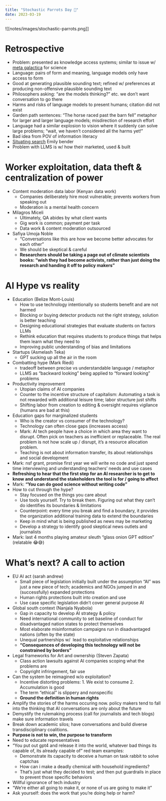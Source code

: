 ```yaml
---
title: "Stochastic Parrots Day 🦜"
date: 2023-03-19
---
```

![[notes/images/stochastic-parrots.png]]

# Retrospective
- Problem: presented as knowledge access systems; similar to issue w/ [meta galactica](https://www.technologyreview.com/2022/11/18/1063487/meta-large-language-model-ai-only-survived-three-days-gpt-3-science/) for science
- Language: pairs of form and meaning, language models only have access to form
- Good at generating plausible sounding text; refined w/ preferences at producing non-offensive plausible sounding text
- Philosophers asking: “are the models thinking?” etc. we don’t want conversation to go there
- Harms and risks of language models to present humans; citation did not exist
- Garden path sentences: “The horse raced past the barn fell” metaphor for larger and larger language models; misdirection of research effort
- Language had a similar explosion to vision where it suddenly can solve large problems; “wait, we haven’t considered all the harms yet!”
- Bad idea from POV of information literacy
- [Situating search](https://dl.acm.org/doi/fullHtml/10.1145/3498366.3505816) Emily bender
- Problem with LLMS is w/ how their marketed, used & built
# Worker exploitation, data theft & centralization of power
- Content moderation data labor (Kenyan data work)
	- Companies deliberately hire most vulnerable; prevents workers from speaking out
	- Moderation is a mental health concern
- Milagros Miceli
	- Ultimately, QA abides by what client wants
	- Gig work is common; payment per task
	- Data work & content moderation outsourced
- Safiya Umoja Noble
	- “Conversations like this are how we become better advocates for each other”
	- We should be skeptical & careful
	- **Researchers should be taking a page out of climate scientists books: “wish they had become activists, rather than just doing the research and handing it off to policy makers”**
# AI Hype vs reality
- Education (Belize Mont-Louis)
	- How to use technology intentionally so students benefit and are not harmed
	- Blocking or buying detector products not the right strategy, solution is better teaching
	- Designing educational strategies that evaluate students on factors LLMs
	- Rethink education that requires students to produce things that helps them learn what they need to
	- Improving public understanding of bias and limitations
- Startups (Asmelash Teka)
	- GPT sucking up all the air in the room
- Combatting hype (Mark Riedi)
	- tradeoff between precise vs understandable language / metaphor
	- LLMS as “backward looking” being applied to “forward looking” problems
- Productivity improvement
	- Utopian claims of AI companies
	- Counter to the incentive structure of capitalism: Automating a task is not rewarded with additional leisure time; labor structure just shifts
	- Shifting labor from creation to editing & oversight requires vigilance (humans are bad at this)
- Education gaps for marginalized students
	- Who is the creator vs consumer of the technology?
	- Technology can often close gaps (increases access)
	- Mark: AI tech people have a choice in which area they want to disrupt. Often pick on teachers as inefficient or replaceable. The real problem is not how scale up / disrupt, it’s a resource allocation problem.
	- Teaching is not about information transfer, its about relationships and social development
- Mark: nsf grant, promise first year we will write no code and just spend time interviewing and understanding teachers’ needs and use cases
- **Refreshing to hear that the first step for an AI researcher is to get to know and understand the stakeholders the tool is for / going to affect**
- Mark: **“You can do good science without writing code”**
- How to cut through the hype?
	- Stay focused on the things you care about
	- Use tools yourself. Try to break them. Figuring out what they can’t do identifies its boundaries & limitations
	- Counterpoint: every time you break and find a boundary, it provides the organization additional training data to extend the boundaries
	- Keep in mind what is being published as news may be marketing
	- Develop a strategy to identify good skeptical news outlets and journalists
- Mark: last 4 months playing amateur sleuth “glass onion GPT edition” (relatable 😂😅)
# What’s next? A call to action
- EU AI act (sarah andrew)
	- Small piece of legislation initially built under the assumption “AI” was just a new piece of tech; academics and NGOs jumped in and (successfully) expanded protections
	- Human rights protections built into creation and use
	- Use case specific legislation didn’t cover general purpose AI
- Global south context (Nanjala Nyabola)
	- Gap in capacity to develop AI strategy & policy
	- Need international community to set baseline of conduct for disadvantaged nation states to protect themselves
	- Most elaborate misinformation campaigns run in disadvantaged nations (often by the state)
	- Unequal partnerships w/  lead to exploitative relationships
	- **“Consequences of developing this technology will not be constrained by borders”**
- Legal frameworks for Art and ownership (Steven Zapata)
	- Class action lawsuits against AI companies scoping what the problems are
	- Copyright infringement, fair use
- Can the system be reimagined w/o exploitation?
	- Incentive distorting problems: 1. We exist to consume 2. Accumulation is good
	- The term “ethical” is slippery and nonspecific
	- **Ground the definition in human rights**
- Amplify the stories of the harms occuring now. policy makers tend to fall into the thinking that AI conversations are only about the future
- Demystify the rulemaking process (call for journalists and tech blogs) make sure information travels
- Break down academic silos; have conversations and build diverse transdisciplinary coalitions.
- **Purpose is not to win, the purpose to transform**
- Need to educate representatives
- “You put out gpt4 and release it into the world, whatever bad things its capable of, its already capable of” red team examples:
	- Demonstrate its capacity to deceive a human on task rabbit to solve captchas
	- How can i make a deadly chemical with household ingredients?
	- That’s just what they decided to test; and then put guardrails in place to prevent those specific behaviors
- Willful ignorance of tech industry
- “We’re either all going to make it, or none of us are going to make it”
- Ask yourself: does the work that you’re doing help or harm?